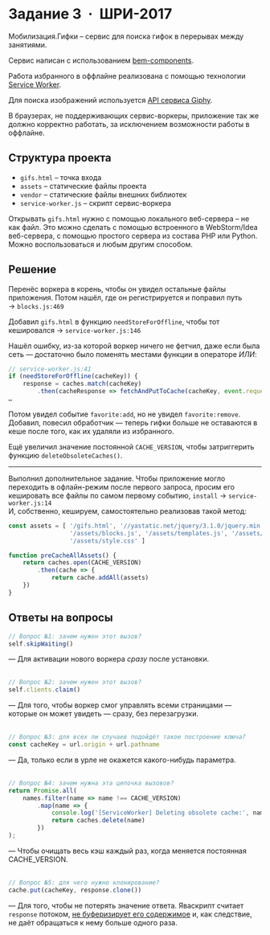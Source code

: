 # Задание 3  ·  ШРИ-2017

Мобилизация.Гифки – сервис для поиска гифок в перерывах между занятиями.

Сервис написан с использованием [bem-components](https://ru.bem.info/platform/libs/bem-components/5.0.0/).

Работа избранного в оффлайне реализована с помощью технологии [Service Worker](https://developer.mozilla.org/ru/docs/Web/API/Service_Worker_API/Using_Service_Workers).

Для поиска изображений используется [API сервиса Giphy](https://github.com/Giphy/GiphyAPI).

В браузерах, не поддерживающих сервис-воркеры, приложение так же должно корректно работать, 
за исключением возможности работы в оффлайне.

## Структура проекта

  * `gifs.html` – точка входа
  * `assets` – статические файлы проекта
  * `vendor` –  статические файлы внешних библиотек
  * `service-worker.js` – скрипт сервис-воркера

Открывать `gifs.html` нужно с помощью локального веб-сервера – не как файл. 
Это можно сделать с помощью встроенного в WebStorm/Idea веб-сервера, с помощью простого сервера
из состава PHP или Python. Можно воспользоваться и любым другим способом.

## Решение
Перенёс воркера в корень, чтобы он увидел остальные файлы приложения. Потом нашёл, где он регистрируется и поправил путь → `blocks.js:469`
  
Добавил `gifs.html` в функцию `needStoreForOffline`, чтобы тот кешировался → `service-worker.js:146`
  
Нашёл ошибку, из-за которой воркер ничего не фетчил, даже если была сеть — достаточно было поменять местами функции в операторе *ИЛИ*:
```javascript
// service-worker.js:41
if (needStoreForOffline(cacheKey)) {
    response = caches.match(cacheKey)
        .then(cacheResponse => fetchAndPutToCache(cacheKey, event.request) || cacheResponse);
…
```

Потом увидел событие `favorite:add`, но не увидел `favorite:remove`. Добавил, повесил обработчик — теперь гифки больше не оставаются в кеше после того, как их удаляли из избранного. 

Ещё увеличил значение постоянной `CACHE_VERSION`, чтобы затриггерить функцию `deleteObsoleteCaches()`.

---

Выполнил дополнительное задание. Чтобы приложение могло переходить в офлайн-режим после первого запроса, просим его кешировать все файлы по самом первому событию, `install` → `service-worker.js:14`  
И, собственно, кешируем, самостоятельно реализовав такой метод:
```javascript
const assets = [ '/gifs.html', '//yastatic.net/jquery/3.1.0/jquery.min.js',
                 '/assets/blocks.js', '/assets/templates.js', '/assets/star.svg',
                 '/assets/style.css' ]

function preCacheAllAssets() {
    return caches.open(CACHE_VERSION)
        .then(cache => {
            return cache.addAll(assets)
    })
}
```
  
  
## Ответы на вопросы
```javascript
// Вопрос №1: зачем нужен этот вызов?
self.skipWaiting()
```
— Для активации нового воркера *сразу* после установки.
<br><br>
  
```javascript
// Вопрос №2: зачем нужен этот вызов?
self.clients.claim()
```
— Для того, чтобы воркер смог управлять всеми страницами — которые он может увидеть — сразу, без перезагрузки.
<br><br>

```javascript
// Вопрос №3: для всех ли случаев подойдёт такое построение ключа?
const cacheKey = url.origin + url.pathname
```
— Да, только если в урле не окажется какого-нибудь параметра.
<br><br>

```javascript
// Вопрос №4: зачем нужна эта цепочка вызовов?
return Promise.all(
    names.filter(name => name !== CACHE_VERSION)
        .map(name => {
            console.log('[ServiceWorker] Deleting obsolete cache:', name)
            return caches.delete(name)
        })
);
```
— Чтобы очищать весь кэш каждый раз, когда меняется постоянная CACHE_VERSION.
<br><br>

```javascript
// Вопрос №5: для чего нужно клонирование?
cache.put(cacheKey, response.clone())
```
— Для того, чтобы не потерять значение ответа. Яваскрипт считает `response` потоком, [не буферизирует его содержимое](https://jakearchibald.com/2014/reading-responses/) и, как следствие, не даёт обращаться к нему больше одного раза.
<br><br>
		
```